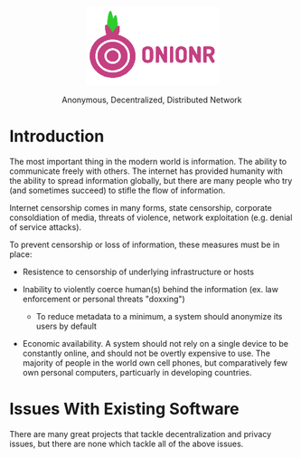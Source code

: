 <p align="center">
  <img src="onionr-logo.png" alt="<h1>Onionr</h1>">
</p>
<p align="center">Anonymous, Decentralized, Distributed Network</p>

# Introduction

The most important thing in the modern world is information. The ability to communicate freely with others. The internet has provided humanity with the ability to spread information globally, but there are many people who try (and sometimes succeed) to stifle the flow of information.

Internet censorship comes in many forms, state censorship, corporate consoldiation of media, threats of violence, network exploitation (e.g. denial of service attacks).

To prevent censorship or loss of information, these measures must be in place:

* Resistence to censorship of underlying infrastructure or hosts

* Inability to violently coerce human(s) behind the information (ex. law enforcement or personal threats "doxxing")
    
    * To reduce metadata to a minimum, a system should anonymize its users by default

* Economic availability. A system should not rely on a single device to be constantly online, and should not be overtly expensive to use. The majority of people in the world own cell phones, but comparatively few own personal computers, particuarly in developing countries.


# Issues With Existing Software

There are many great projects that tackle decentralization and privacy issues, but there are none which tackle all of the above issues.